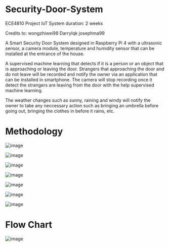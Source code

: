 # Security-Door-System
ECE4810 Project IoT System
duration: 2 weeks

Credits to:
wongzhiwei98
Darrylqk
josephma99


A Smart Security Door System designed in Raspberry Pi 4 with a ultrasonic sensor, a camera module, temperature and humidity sensor that can be installed at the entrance of the house. 

A supervised machine learning that detects if it is a person or an object that is approaching or leaving the door. Strangers that approaching the door and do not leave will be recorded and notify the owner via an application that can be installed in smartphone. The camera will stop recording once it detect the strangers are leaving from the door with the help supervised machine learning. 

The weather changes such as sunny, raining and windy will notify the owner to take any neccessary action such as bringing an umbrella before going out, bringing the clothes in before it rains, etc. 

# Methodology

![image](https://user-images.githubusercontent.com/68850993/127131901-f188ae96-5f7c-466f-85a8-d07ad92cdeb8.png)

![image](https://user-images.githubusercontent.com/68850993/127131950-cb21c98d-cf5b-4522-9da2-1fb3be334717.png)

![image](https://user-images.githubusercontent.com/68850993/127131976-ea55f050-7aae-412a-9e44-4a32fa5b3fe1.png)

![image](https://user-images.githubusercontent.com/68850993/127132012-ee2d5657-5508-4636-b5db-22a034d7957a.png)

![image](https://user-images.githubusercontent.com/68850993/127132065-70b6134a-8688-48b7-abb8-fa1b7effced7.png)

![image](https://user-images.githubusercontent.com/68850993/127132109-6e927608-488b-4bdc-98f5-749b0a6fe13a.png)

![image](https://user-images.githubusercontent.com/68850993/127132143-21a0a63b-5e44-4d67-a7a2-59be42e9217c.png)


# Flow Chart

![image](https://user-images.githubusercontent.com/68850993/127131765-b870e3d2-8fcf-4dd4-89da-f7cb55a990a7.png)

